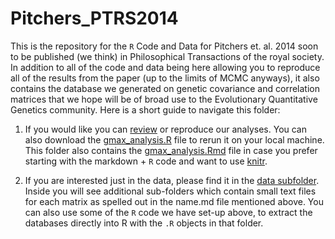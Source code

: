 Pitchers_PTRS2014
=================

This is the repository for the `R` Code and Data for Pitchers et. al. 2014 soon to be published (we think) in Philosophical Transactions of the royal society. In addition to all of the code and data being here allowing you to reproduce all of the results from the paper (up to the limits of MCMC anyways), it also contains the database we generated on genetic covariance and correlation matrices that we hope will be of broad use to the Evolutionary Quantitative Genetics community. 
Here is a short guide to navigate this folder:

1. If you would like you can [review](https://github.com/DworkinLab/Pitchers_PTRS2014/blob/master/Scripts/gmax_analysis.md) or reproduce our analyses. You can also download the [gmax_analysis.R](https://github.com/DworkinLab/Pitchers_PTRS2014/blob/master/Scripts/gmax_analysis.R) file to rerun it on your local machine. This folder also contains the [gmax_analysis.Rmd](https://github.com/DworkinLab/Pitchers_PTRS2014/blob/master/Scripts/gmax_analysis.Rmd) file in case you prefer starting with the markdown + `R` code and want to use [knitr](https://github.com/yihui/knitr).

2. If you are interested just in the data, please find it in the [data subfolder](https://github.com/willpitchers/Pitchers_PTRS2014/tree/master/Data). Inside you will see additional sub-folders which contain small text files for each matrix as spelled out in the name.md file mentioned above. You can also use some of the `R` code we have set-up above, to extract the databases directly into R with the `.R` objects in that folder.

